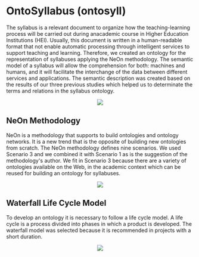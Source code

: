# OntoSyllabus (ontosyll)

The syllabus is a relevant document to organize how the teaching-learning process will be carried out during anacademic course in Higher Education Institutions (HEI). Usually, this document is written in a human-readable format  that  not  enable  automatic  processing  through  intelligent  services  to  support  teaching  and  learning. Therefore, we created an ontology for the representation of syllabuses applying the NeOn methodology.  The semantic model of a syllabus will allow the comprehension for both: machines and humans, and it will facilitate the interchange of the data between different services and applications. The semantic description was created based on the results of our three previous studies which helped us to determinate the terms and relations in the syllabus ontology.

<p align="center">
  <img src="https://user-images.githubusercontent.com/43136359/56052216-b25a6900-5d05-11e9-8fbe-60f99f25c257.PNG">
</p>

## NeOn Methodology
NeOn is a methodology that supports to build ontologies and ontology networks. It is a new trend that is the opposite of building new ontologies from scratch. The NeOn methodology defines nine scenarios. We used Scenario 3 and we combined it with Scenario 1 as is the suggestion of the methodology's author. We fit in Scenario 3 because there are a variety of ontologies available on the Web, in the academic context which can be reused for building an ontology for syllabuses.

<p align="center">
  <img src="https://user-images.githubusercontent.com/43136359/56053061-e171da00-5d07-11e9-9cf3-04d33bc2e5ec.PNG">
</p>

## Waterfall Life Cycle Model
To develop an ontology it is necessary to follow a life cycle model. A life cycle is a process divided into phases in which a product is developed. The waterfall model was selected because it is recommended in projects with a short duration. 

<p align="center">
  <img src="https://user-images.githubusercontent.com/43136359/56053398-d5d2e300-5d08-11e9-9a4a-8297048ca761.PNG">
</p>









